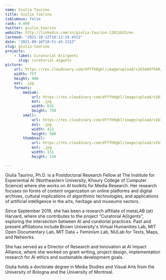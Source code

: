 ```yaml
---
name: Giulia Taurino
title: Giulia Taurino
isAlumnus: false
rank: 9.999
twitter: giulia_taurino
website: http://linkedin.com/in/giulia-taurino-12811b33/en
lastmod: "2021-10-22T10:12:34.451Z"
date: "2021-09-16T10:51:45.331Z"
slug: giulia-taurino
projects:
    - label: Curatorial A(i)gents
      slug: curatorial-aigents
picture:
    url: https://res.cloudinary.com/dfffh0gkl/image/upload/v1634897540/giulia_6f9209b93d.jpg
    width: 757
    height: 900
    ext: .jpg
    formats:
        medium:
            url: https://res.cloudinary.com/dfffh0gkl/image/upload/v1634897541/medium_giulia_6f9209b93d.jpg
            ext: .jpg
            width: 631
            height: 750
        small:
            url: https://res.cloudinary.com/dfffh0gkl/image/upload/v1634897542/small_giulia_6f9209b93d.jpg
            ext: .jpg
            width: 421
            height: 500
        thumbnail:
            url: https://res.cloudinary.com/dfffh0gkl/image/upload/v1634897541/thumbnail_giulia_6f9209b93d.jpg
            ext: .jpg
            width: 131
            height: 156

---
```

Giulia Taurino, Ph.D. is a Postdoctoral Research Fellow at The Institute for Experiential AI (Northeastern University, Khoury College of Computer Science) where she works on AI toolkits for Media Research. Her research focuses on forms of content organization on online platforms and digital archives, cultural implications of algorithmic technologies, and applications of artificial intelligence in the arts, heritage and museums sectors. 

Since September 2019, she has been a research affiliate of metaLAB (at) Harvard, where she contributes to the project “Curatorial A(i)gents”, exploring the intersection between AI and curatorial practices. Past and present affiliations include Brown University's Virtual Humanities Lab, MIT Open Documentary Lab, MIT Data + Feminism Lab, NULab for Texts, Maps, and Networks. 

She has served as a Director of Research and Innovation at AI Impact Alliance, where she worked on grant writing, project design, implementation research for AI ethics and sustainable development goals.

Giulia holds a doctorate degree in Media Studies and Visual Arts from the University of Bologna and the University of Montreal. 
